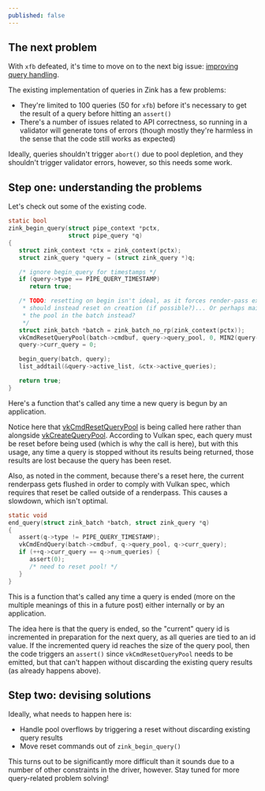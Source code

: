 ```yaml
---
published: false
---
```

## The next problem

With `xfb` defeated, it's time to move on to the next big issue: [improving query handling](https://gitlab.freedesktop.org/mesa/mesa/-/issues/3000).

The existing implementation of queries in Zink has a few problems:
* They're limited to 100 queries (50 for `xfb`) before it's necessary to get the result of a query before hitting an `assert()`
* There's a number of issues related to API correctness, so running in a validator will generate tons of errors (though mostly they're harmless in the sense that the code still works as expected)

Ideally, queries shouldn't trigger `abort()` due to pool depletion, and they shouldn't trigger validator errors, however, so this needs some work.

## Step one: understanding the problems
Let's check out some of the existing code.

```c
static bool
zink_begin_query(struct pipe_context *pctx,
                 struct pipe_query *q)
{
   struct zink_context *ctx = zink_context(pctx);
   struct zink_query *query = (struct zink_query *)q;

   /* ignore begin_query for timestamps */
   if (query->type == PIPE_QUERY_TIMESTAMP)
      return true;

   /* TODO: resetting on begin isn't ideal, as it forces render-pass exit...
    * should instead reset on creation (if possible?)... Or perhaps maintain
    * the pool in the batch instead?
    */
   struct zink_batch *batch = zink_batch_no_rp(zink_context(pctx));
   vkCmdResetQueryPool(batch->cmdbuf, query->query_pool, 0, MIN2(query->curr_query + 1, query->num_queries));
   query->curr_query = 0;

   begin_query(batch, query);
   list_addtail(&query->active_list, &ctx->active_queries);

   return true;
}
```
Here's a function that's called any time a new query is begun by an application.

Notice here that [vkCmdResetQueryPool](https://www.khronos.org/registry/vulkan/specs/1.2-extensions/man/html/vkCmdResetQueryPool.html) is being called here rather than alongside [vkCreateQueryPool](https://www.khronos.org/registry/vulkan/specs/1.2-extensions/man/html/vkCreateQueryPool.html). According to Vulkan spec, each query must be reset before being used (which is why the call is here), but with this usage, any time a query is stopped without its results being returned, those results are lost because the query has been reset.

Also, as noted in the comment, because there's a reset here, the current renderpass gets flushed in order to comply with Vulkan spec, which requires that reset be called outside of a renderpass. This causes a slowdown, which isn't optimal.

```c
static void
end_query(struct zink_batch *batch, struct zink_query *q)
{
   assert(q->type != PIPE_QUERY_TIMESTAMP);
   vkCmdEndQuery(batch->cmdbuf, q->query_pool, q->curr_query);
   if (++q->curr_query == q->num_queries) {
      assert(0);
      /* need to reset pool! */
   }
}
```

This is a function that's called any time a query is ended (more on the multiple meanings of this in a future post) either internally or by an application.

The idea here is that the query is ended, so the "current" query id is incremented in preparation for the next query, as all queries are tied to an id value. If the incremented query id reaches the size of the query pool, then the code triggers an `assert()` since `vkCmdResetQueryPool` needs to be emitted, but that can't happen without discarding the existing query results (as already happens above).

## Step two: devising solutions
Ideally, what needs to happen here is:
* Handle pool overflows by triggering a reset without discarding existing query results
* Move reset commands out of `zink_begin_query()`

This turns out to be significantly more difficult than it sounds due to a number of other constraints in the driver, however. Stay tuned for more query-related problem solving!
